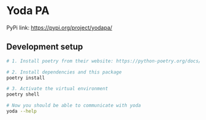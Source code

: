 # Yoda PA

PyPi link: https://pypi.org/project/yodapa/

## Development setup

```bash
# 1. Install poetry from their website: https://python-poetry.org/docs/#installation

# 2. Install dependencies and this package
poetry install

# 3. Activate the virtual environment
poetry shell

# Now you should be able to communicate with yoda
yoda --help
```
